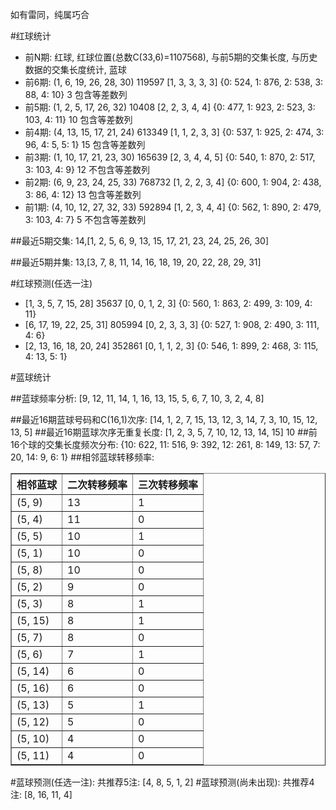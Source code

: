 <!-- 
.. title: 双色球2016144期(2016-12-08)数据分析报告
.. slug: slott-2016144-2016-12-08-report
.. date: 2016-12-09 08:00:00 UTC+08:00
.. tags: Lottery
.. link: 
.. description: 
.. type: text
-->

如有雷同，纯属巧合

<!-- TEASER_END-->

#红球统计

- 前N期: 红球, 红球位置(总数C(33,6)=1107568), 与前5期的交集长度, 与历史数据的交集长度统计, 蓝球
- 前6期: (1, 6, 19, 26, 28, 30) 119597 [1, 3, 3, 3, 3] {0: 524, 1: 876, 2: 538, 3: 88, 4: 10} 3 包含等差数列
- 前5期: (1, 2, 5, 17, 26, 32) 10408 [2, 2, 3, 4, 4] {0: 477, 1: 923, 2: 523, 3: 103, 4: 11} 10 包含等差数列
- 前4期: (4, 13, 15, 17, 21, 24) 613349 [1, 1, 2, 3, 3] {0: 537, 1: 925, 2: 474, 3: 96, 4: 5, 5: 1} 15 包含等差数列
- 前3期: (1, 10, 17, 21, 23, 30) 165639 [2, 3, 4, 4, 5] {0: 540, 1: 870, 2: 517, 3: 103, 4: 9} 12 不包含等差数列
- 前2期: (6, 9, 23, 24, 25, 33) 768732 [1, 2, 2, 3, 4] {0: 600, 1: 904, 2: 438, 3: 86, 4: 12} 13 包含等差数列
- 前1期: (4, 10, 12, 27, 32, 33) 592894 [1, 2, 3, 4, 4] {0: 562, 1: 890, 2: 479, 3: 103, 4: 7} 5 不包含等差数列

##最近5期交集:
14,[1, 2, 5, 6, 9, 13, 15, 17, 21, 23, 24, 25, 26, 30]

##最近5期并集:
13,[3, 7, 8, 11, 14, 16, 18, 19, 20, 22, 28, 29, 31]

#红球预测(任选一注)

- [1, 3, 5, 7, 15, 28] 35637 [0, 0, 1, 2, 3] {0: 560, 1: 863, 2: 499, 3: 109, 4: 11}
- [6, 17, 19, 22, 25, 31] 805994 [0, 2, 3, 3, 3] {0: 527, 1: 908, 2: 490, 3: 111, 4: 6}
- [2, 13, 16, 18, 20, 24] 352861 [0, 1, 1, 2, 3] {0: 546, 1: 899, 2: 468, 3: 115, 4: 13, 5: 1}

#蓝球统计

##蓝球频率分析:
[9, 12, 11, 14, 1, 16, 13, 15, 5, 6, 7, 10, 3, 2, 4, 8]

##最近16期蓝球号码和C(16,1)次序:
 [14, 1, 2, 7, 15, 13, 12, 3, 14, 7, 3, 10, 15, 12, 13, 5]
##最近16期蓝球次序无重复长度:
 [1, 2, 3, 5, 7, 10, 12, 13, 14, 15] 10
##前16个球的交集长度频次分布:
{10: 622, 11: 516, 9: 392, 12: 261, 8: 149, 13: 57, 7: 20, 14: 9, 6: 1}
##相邻蓝球转移频率:
 <table border="1" class="table table-striped dataframe">
  <thead>
    <tr style="text-align: right;">
      <th>相邻蓝球</th>
      <th>二次转移频率</th>
      <th>三次转移频率</th>
    </tr>
  </thead>
  <tbody>
    <tr>
      <td>(5, 9)</td>
      <td>13</td>
      <td>1</td>
    </tr>
    <tr>
      <td>(5, 4)</td>
      <td>11</td>
      <td>0</td>
    </tr>
    <tr>
      <td>(5, 5)</td>
      <td>10</td>
      <td>1</td>
    </tr>
    <tr>
      <td>(5, 1)</td>
      <td>10</td>
      <td>0</td>
    </tr>
    <tr>
      <td>(5, 8)</td>
      <td>10</td>
      <td>0</td>
    </tr>
    <tr>
      <td>(5, 2)</td>
      <td>9</td>
      <td>0</td>
    </tr>
    <tr>
      <td>(5, 3)</td>
      <td>8</td>
      <td>1</td>
    </tr>
    <tr>
      <td>(5, 15)</td>
      <td>8</td>
      <td>1</td>
    </tr>
    <tr>
      <td>(5, 7)</td>
      <td>8</td>
      <td>0</td>
    </tr>
    <tr>
      <td>(5, 6)</td>
      <td>7</td>
      <td>1</td>
    </tr>
    <tr>
      <td>(5, 14)</td>
      <td>6</td>
      <td>0</td>
    </tr>
    <tr>
      <td>(5, 16)</td>
      <td>6</td>
      <td>0</td>
    </tr>
    <tr>
      <td>(5, 13)</td>
      <td>5</td>
      <td>1</td>
    </tr>
    <tr>
      <td>(5, 12)</td>
      <td>5</td>
      <td>0</td>
    </tr>
    <tr>
      <td>(5, 10)</td>
      <td>4</td>
      <td>0</td>
    </tr>
    <tr>
      <td>(5, 11)</td>
      <td>4</td>
      <td>0</td>
    </tr>
  </tbody>
</table>
#蓝球预测(任选一注):
共推荐5注: [4, 8, 5, 1, 2]
#蓝球预测(尚未出现):
共推荐4注: [8, 16, 11, 4]

